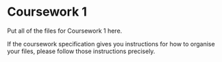 # Coursework 1

Put all of the files for Coursework 1 here.

If the coursework specification gives you instructions for how to organise
your files, please follow those instructions precisely.
